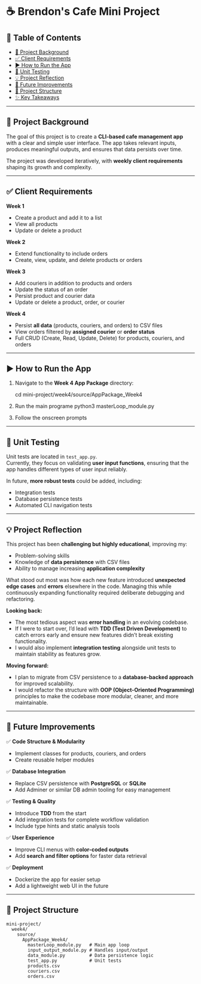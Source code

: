 # ☕ Brendon's Cafe Mini Project  

## 📑 Table of Contents  

- [📖 Project Background](#-project-background)  
- [✅ Client Requirements](#-client-requirements)  
- [▶️ How to Run the App](#️-how-to-run-the-app)  
- [🧪 Unit Testing](#-unit-testing)  
- [💡 Project Reflection](#-project-reflection)  
- [🚀 Future Improvements](#-future-improvements)  
- [📂 Project Structure](#-project-structure)  
- [✨ Key Takeaways](#-key-takeaways)  

---

## 📖 Project Background  

The goal of this project is to create a **CLI-based cafe management app** with a clear and simple user interface. The app takes relevant inputs, produces meaningful outputs, and ensures that data persists over time.  

The project was developed iteratively, with **weekly client requirements** shaping its growth and complexity.  

---

## ✅ Client Requirements  

**Week 1**  
- Create a product and add it to a list  
- View all products  
- Update or delete a product  

**Week 2**  
- Extend functionality to include orders  
- Create, view, update, and delete products or orders  

**Week 3**  
- Add couriers in addition to products and orders  
- Update the status of an order  
- Persist product and courier data  
- Update or delete a product, order, or courier  

**Week 4**  
- Persist **all data** (products, couriers, and orders) to CSV files  
- View orders filtered by **assigned courier** or **order status**  
- Full CRUD (Create, Read, Update, Delete) for products, couriers, and orders  

---

## ▶️ How to Run the App  

1. Navigate to the **Week 4 App Package** directory:  

   cd mini-project/week4/source/AppPackage_Week4
2. Run the main programe
   python3 masterLoop_module.py
3. Follow the onscreen prompts

---

## 🧪 Unit Testing  

Unit tests are located in `test_app.py`.  
Currently, they focus on validating **user input functions**, ensuring that the app handles different types of user input reliably.  

In future, **more robust tests** could be added, including:  
- Integration tests  
- Database persistence tests  
- Automated CLI navigation tests  

---

## 💡 Project Reflection  

This project has been **challenging but highly educational**, improving my:  
- Problem-solving skills  
- Knowledge of **data persistence** with CSV files  
- Ability to manage increasing **application complexity**  

What stood out most was how each new feature introduced **unexpected edge cases** and **errors** elsewhere in the code. Managing this while continuously expanding functionality required deliberate debugging and refactoring.  

**Looking back:**  
- The most tedious aspect was **error handling** in an evolving codebase.  
- If I were to start over, I’d lead with **TDD (Test Driven Development)** to catch errors early and ensure new features didn’t break existing functionality.  
- I would also implement **integration testing** alongside unit tests to maintain stability as features grow.  

**Moving forward:**  
- I plan to migrate from CSV persistence to a **database-backed approach** for improved scalability.  
- I would refactor the structure with **OOP (Object-Oriented Programming)** principles to make the codebase more modular, cleaner, and more maintainable.  

---

## 🚀 Future Improvements  

✅ **Code Structure & Modularity**  
- Implement classes for products, couriers, and orders  
- Create reusable helper modules  

✅ **Database Integration**  
- Replace CSV persistence with **PostgreSQL** or **SQLite**  
- Add Adminer or similar DB admin tooling for easy management  

✅ **Testing & Quality**  
- Introduce **TDD** from the start  
- Add integration tests for complete workflow validation  
- Include type hints and static analysis tools  

✅ **User Experience**  
- Improve CLI menus with **color-coded outputs**  
- Add **search and filter options** for faster data retrieval  

✅ **Deployment**  
- Dockerize the app for easier setup  
- Add a lightweight web UI in the future  

---

## 📂 Project Structure  

```plaintext
mini-project/
  week4/
    source/
      AppPackage_Week4/
        masterLoop_module.py   # Main app loop
        input_output_module.py # Handles input/output
        data_module.py         # Data persistence logic
        test_app.py            # Unit tests
        products.csv
        couriers.csv
        orders.csv
